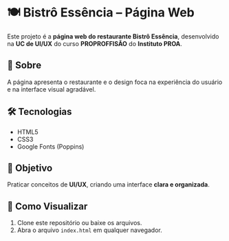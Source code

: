 # 🍽️ Bistrô Essência – Página Web

Este projeto é a **página web do restaurante Bistrô Essência**, desenvolvido na **UC de UI/UX** do curso **PROPROFFISÃO** do **Instituto PROA**.

## 📝 Sobre
A página apresenta o restaurante e o design foca na experiência do usuário e na interface visual agradável.

## 🛠 Tecnologias
- HTML5  
- CSS3  
- Google Fonts (Poppins)  

## 🎯 Objetivo
Praticar conceitos de **UI/UX**, criando uma interface **clara e organizada**.
## 👀 Como Visualizar
1. Clone este repositório ou baixe os arquivos.  
2. Abra o arquivo `index.html` em qualquer navegador.
